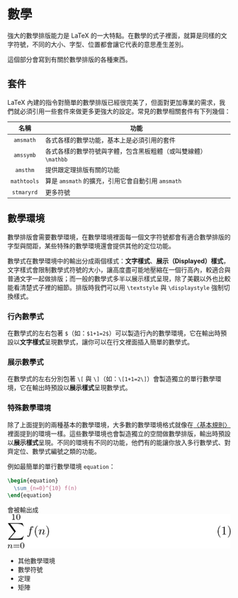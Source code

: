 # 數學
強大的數學排版能力是 LaTeX 的一大特點。在數學的式子裡面，就算是同樣的文字符號，不同的大小、字型、位置都會讓它代表的意思產生差別。

這個部分會寫到有關於數學排版的各種東西。

## 套件
LaTeX 內建的指令對簡單的數學排版已經很完美了，但面對更加專業的需求，我們就必須引用一些套件來做更多更強大的設定。常見的數學相關套件有下列幾個：

| 名稱      | 功能 |
|:---------:|------|
|`amsmath`  | 各式各樣的數學功能，基本上是必須引用的套件 |
|`amssymb`  | 各式各樣的數學符號與字體，包含黑板粗體（或叫雙線體）`\mathbb` |
|`amsthm`   | 提供跟定理排版有關的功能 |
|`mathtools`| 算是 `amsmath` 的擴充，引用它會自動引用 `amsmath` |
|`stmaryrd` | 更多符號 |

## 數學環境
數學排版會需要數學環境，在數學環境裡面每一個文字符號都會有適合數學排版的字型與間距，某些特殊的數學環境還會提供其他的定位功能。

數學式在數學環境中的輸出分成兩個樣式：**文字樣式**、**展示（Displayed）樣式**，文字樣式會限制數學式符號的大小，讓高度盡可能地壓縮在一個行高內，較適合與普通文字一起做排版；而一般的數學式多半以展示樣式呈現，除了美觀以外也比較能看清楚式子裡的細節。排版時我們可以用 `\textstyle` 與 `\displaystyle` 強制切換樣式。

### 行內數學式
在數學式的左右包著 `$`（如：`$1+1=2$`）可以製造行內的數學環境，它在輸出時預設以**文字樣式**呈現數學式，讓你可以在行文裡面插入簡單的數學式。

### 展示數學式
在數學式的左右分別包著 `\[` 與 `\]`（如：`\[1+1=2\]`）會製造獨立的單行數學環境，它在輸出時預設以**展示樣式**呈現數學式。

### 特殊數學環境
除了上面提到的兩種基本的數學環境，大多數的數學環境格式就像在[〈基本規則〉](../basics.md)裡面提到的環境一樣。這些數學環境也會製造獨立的空間做數學排版，輸出時預設以**展示樣式**呈現。不同的環境有不同的功能，他們有的能讓你放入多行數學式、對齊定位、數學式編號之類的功能。

例如最簡單的單行數學環境 `equation`：
```tex
\begin{equation}
  \sum_{n=0}^{10} f(n)
\end{equation}
```
會被輸出成
![](../img/math_equation.png)

- 其他數學環境
- 數學符號
- 定理
- 矩陣

